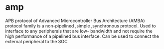 # amp
APB protocol of Advanced Microcontroller Bus Architecture (AMBA) protocol family is a non-pipelined ,simple ,synchronous protocol. Used to interface to any peripherals that are low- bandwidth and not require the high performance of a pipelined bus interface. Can be used to connect the external peripheral to the SOC
